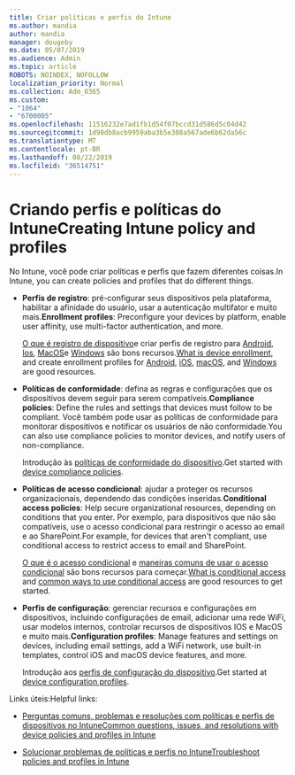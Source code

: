 ```yaml
---
title: Criar políticas e perfis do Intune
ms.author: mandia
author: mandia
manager: dougeby
ms.date: 05/07/2019
ms.audience: Admin
ms.topic: article
ROBOTS: NOINDEX, NOFOLLOW
localization_priority: Normal
ms.collection: Adm_O365
ms.custom:
- "1064"
- "6700005"
ms.openlocfilehash: 11516232e7ad1fb1d54f07bccd31d586d5c04d42
ms.sourcegitcommit: 1d98db8acb9959aba3b5e308a567ade6b62da56c
ms.translationtype: MT
ms.contentlocale: pt-BR
ms.lasthandoff: 08/22/2019
ms.locfileid: "36514751"
---
```

# <a name="creating-intune-policy-and-profiles"></a><span data-ttu-id="e2889-102">Criando perfis e políticas do Intune</span><span class="sxs-lookup"><span data-stu-id="e2889-102">Creating Intune policy and profiles</span></span>

<span data-ttu-id="e2889-103">No Intune, você pode criar políticas e perfis que fazem diferentes coisas.</span><span class="sxs-lookup"><span data-stu-id="e2889-103">In Intune, you can create policies and profiles that do different things.</span></span>

- <span data-ttu-id="e2889-104">**Perfis de registro**: pré-configurar seus dispositivos pela plataforma, habilitar a afinidade do usuário, usar a autenticação multifator e muito mais.</span><span class="sxs-lookup"><span data-stu-id="e2889-104">**Enrollment profiles**: Preconfigure your devices by platform, enable user affinity, use multi-factor authentication, and more.</span></span>

  <span data-ttu-id="e2889-105">[O que é registro de dispositivo](https://docs.microsoft.com/intune/device-enrollment)e criar perfis de registro para [Android](https://docs.microsoft.com/intune/android-enroll), [Ios](https://docs.microsoft.com/intune/ios-enroll), [MacOS](https://docs.microsoft.com/intune/macos-enroll)e [Windows](https://docs.microsoft.com/intune/windows-enrollment-methods) são bons recursos.</span><span class="sxs-lookup"><span data-stu-id="e2889-105">[What is device enrollment](https://docs.microsoft.com/intune/device-enrollment), and create enrollment profiles for [Android](https://docs.microsoft.com/intune/android-enroll), [iOS](https://docs.microsoft.com/intune/ios-enroll), [macOS](https://docs.microsoft.com/intune/macos-enroll), and [Windows](https://docs.microsoft.com/intune/windows-enrollment-methods) are good resources.</span></span>

- <span data-ttu-id="e2889-106">**Políticas de conformidade**: defina as regras e configurações que os dispositivos devem seguir para serem compatíveis.</span><span class="sxs-lookup"><span data-stu-id="e2889-106">**Compliance policies**: Define the rules and settings that devices must follow to be compliant.</span></span> <span data-ttu-id="e2889-107">Você também pode usar as políticas de conformidade para monitorar dispositivos e notificar os usuários de não conformidade.</span><span class="sxs-lookup"><span data-stu-id="e2889-107">You can also use compliance policies to monitor devices, and notify users of non-compliance.</span></span>

  <span data-ttu-id="e2889-108">Introdução às [políticas de conformidade do dispositivo](https://docs.microsoft.com/intune/device-compliance-get-started).</span><span class="sxs-lookup"><span data-stu-id="e2889-108">Get started with [device compliance policies](https://docs.microsoft.com/intune/device-compliance-get-started).</span></span>
- <span data-ttu-id="e2889-109">**Políticas de acesso condicional**: ajudar a proteger os recursos organizacionais, dependendo das condições inseridas.</span><span class="sxs-lookup"><span data-stu-id="e2889-109">**Conditional access policies**: Help secure organizational resources, depending on conditions that you enter.</span></span> <span data-ttu-id="e2889-110">Por exemplo, para dispositivos que não são compatíveis, use o acesso condicional para restringir o acesso ao email e ao SharePoint.</span><span class="sxs-lookup"><span data-stu-id="e2889-110">For example, for devices that aren't compliant, use conditional access to restrict access to email and SharePoint.</span></span>

  <span data-ttu-id="e2889-111">[O que é o acesso condicional](https://docs.microsoft.com/intune/conditional-access) e [maneiras comuns de usar o acesso condicional](https://docs.microsoft.com/intune/conditional-access-intune-common-ways-use) são bons recursos para começar.</span><span class="sxs-lookup"><span data-stu-id="e2889-111">[What is conditional access](https://docs.microsoft.com/intune/conditional-access) and [common ways to use conditional access](https://docs.microsoft.com/intune/conditional-access-intune-common-ways-use) are good resources to get started.</span></span>

- <span data-ttu-id="e2889-112">**Perfis de configuração**: gerenciar recursos e configurações em dispositivos, incluindo configurações de email, adicionar uma rede WiFi, usar modelos internos, controlar recursos de dispositivos IOS e MacOS e muito mais.</span><span class="sxs-lookup"><span data-stu-id="e2889-112">**Configuration profiles**: Manage features and settings on devices, including email settings, add a WiFi network, use built-in templates, control iOS and macOS device features, and more.</span></span>

  <span data-ttu-id="e2889-113">Introdução aos [perfis de configuração do dispositivo](https://docs.microsoft.com/intune/device-profiles).</span><span class="sxs-lookup"><span data-stu-id="e2889-113">Get started at [device configuration profiles](https://docs.microsoft.com/intune/device-profiles).</span></span>

<span data-ttu-id="e2889-114">Links úteis:</span><span class="sxs-lookup"><span data-stu-id="e2889-114">Helpful links:</span></span>

- [<span data-ttu-id="e2889-115">Perguntas comuns, problemas e resoluções com políticas e perfis de dispositivos no Intune</span><span class="sxs-lookup"><span data-stu-id="e2889-115">Common questions, issues, and resolutions with device policies and profiles in Intune</span></span>](https://docs.microsoft.com/intune/device-profile-troubleshoot)

- [<span data-ttu-id="e2889-116">Solucionar problemas de políticas e perfis no Intune</span><span class="sxs-lookup"><span data-stu-id="e2889-116">Troubleshoot policies and profiles in Intune</span></span>](https://docs.microsoft.com/intune/troubleshoot-policies-in-microsoft-intune)
